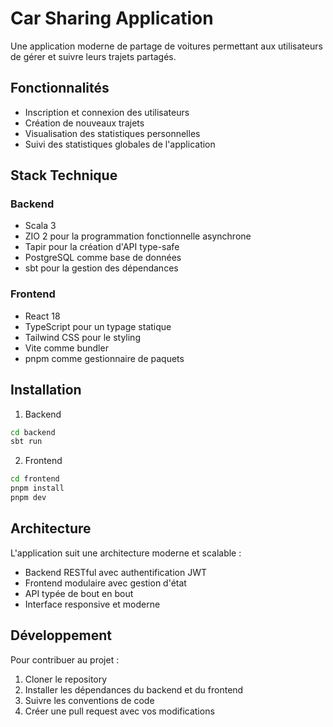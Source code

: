 # Car Sharing Application

Une application moderne de partage de voitures permettant aux utilisateurs de gérer et suivre leurs trajets partagés.

## Fonctionnalités

- Inscription et connexion des utilisateurs
- Création de nouveaux trajets
- Visualisation des statistiques personnelles
- Suivi des statistiques globales de l'application

## Stack Technique

### Backend
- Scala 3
- ZIO 2 pour la programmation fonctionnelle asynchrone
- Tapir pour la création d'API type-safe
- PostgreSQL comme base de données
- sbt pour la gestion des dépendances

### Frontend
- React 18
- TypeScript pour un typage statique
- Tailwind CSS pour le styling
- Vite comme bundler
- pnpm comme gestionnaire de paquets

## Installation

1. Backend
```bash
cd backend
sbt run
```

2. Frontend
```bash
cd frontend
pnpm install
pnpm dev
```

## Architecture

L'application suit une architecture moderne et scalable :
- Backend RESTful avec authentification JWT
- Frontend modulaire avec gestion d'état
- API typée de bout en bout
- Interface responsive et moderne

## Développement

Pour contribuer au projet :
1. Cloner le repository
2. Installer les dépendances du backend et du frontend
3. Suivre les conventions de code
4. Créer une pull request avec vos modifications
